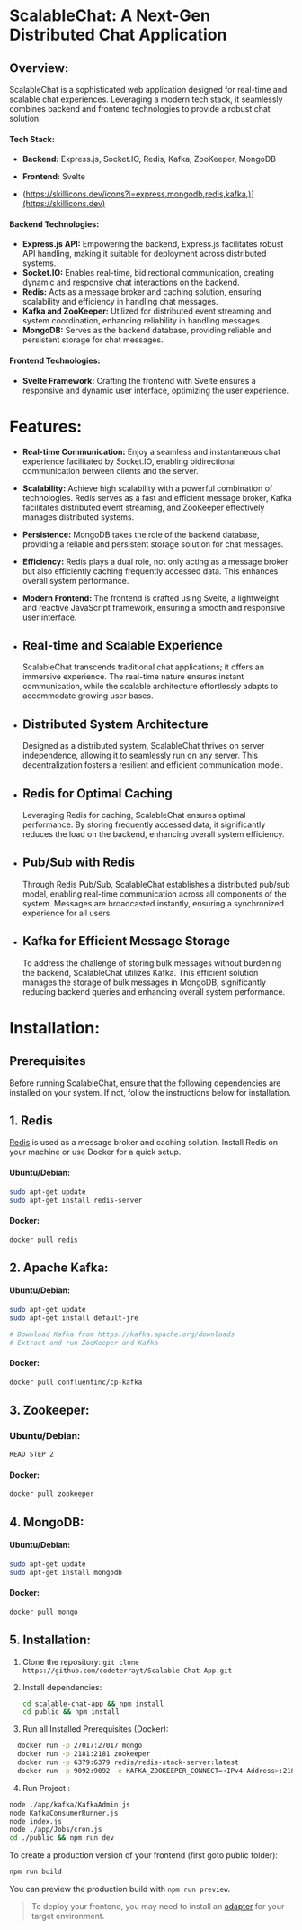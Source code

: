 # ScalableChat: A Next-Gen Distributed Chat Application


## **Overview:**

ScalableChat is a sophisticated web application designed for real-time and scalable chat experiences. Leveraging a modern tech stack, it seamlessly combines backend and frontend technologies to provide a robust chat solution.

#### Tech Stack:

- **Backend:** Express.js, Socket.IO, Redis, Kafka, ZooKeeper, MongoDB
- **Frontend:** Svelte

- (https://skillicons.dev/icons?i=express,mongodb,redis,kafka,)](https://skillicons.dev)

#### Backend Technologies:

- **Express.js API:** Empowering the backend, Express.js facilitates robust API handling, making it suitable for deployment across distributed systems.
- **Socket.IO:** Enables real-time, bidirectional communication, creating dynamic and responsive chat interactions on the backend.
- **Redis:** Acts as a message broker and caching solution, ensuring scalability and efficiency in handling chat messages.
- **Kafka and ZooKeeper:** Utilized for distributed event streaming and system coordination, enhancing reliability in handling messages.
- **MongoDB:** Serves as the backend database, providing reliable and persistent storage for chat messages.

#### Frontend Technologies:

- **Svelte Framework:** Crafting the frontend with Svelte ensures a responsive and dynamic user interface, optimizing the user experience.


# Features:

- **Real-time Communication:** Enjoy a seamless and instantaneous chat experience facilitated by Socket.IO, enabling bidirectional communication between clients and the server.

- **Scalability:** Achieve high scalability with a powerful combination of technologies. Redis serves as a fast and efficient message broker, Kafka facilitates distributed event streaming, and ZooKeeper effectively manages distributed systems.

- **Persistence:** MongoDB takes the role of the backend database, providing a reliable and persistent storage solution for chat messages.

- **Efficiency:** Redis plays a dual role, not only acting as a message broker but also efficiently caching frequently accessed data. This enhances overall system performance.

- **Modern Frontend:** The frontend is crafted using Svelte, a lightweight and reactive JavaScript framework, ensuring a smooth and responsive user interface.

- ## Real-time and Scalable Experience

	ScalableChat transcends traditional chat applications; it offers an immersive experience. The real-time nature ensures instant communication, while the scalable architecture effortlessly adapts to accommodate growing user bases.

- ## Distributed System Architecture

	Designed as a distributed system, ScalableChat thrives on server independence, allowing it to seamlessly run on any server. This decentralization fosters a resilient and efficient communication model.

- ## Redis for Optimal Caching

	Leveraging Redis for caching, ScalableChat ensures optimal performance. By storing frequently accessed data, it significantly reduces the load on the backend, enhancing overall system efficiency.

- ## Pub/Sub with Redis

	Through Redis Pub/Sub, ScalableChat establishes a distributed pub/sub model, enabling real-time communication across all components of the system. Messages are broadcasted instantly, ensuring a synchronized experience for all users.

- ## Kafka for Efficient Message Storage

	To address the challenge of storing bulk messages without burdening the backend, ScalableChat utilizes Kafka. This efficient solution manages the storage of bulk messages in MongoDB, significantly reducing backend queries and enhancing overall system performance.

# Installation:

## Prerequisites
Before running ScalableChat, ensure that the following dependencies are installed on your system. If not, follow the instructions below for installation.

## 1. Redis

[Redis](https://redis.io/) is used as a message broker and caching solution. Install Redis on your machine or use Docker for a quick setup.

####  Ubuntu/Debian:
```bash
sudo apt-get update
sudo apt-get install redis-server
```

#### Docker:
```bash
docker pull redis
```

## 2. Apache Kafka:


#### Ubuntu/Debian:
```bash
sudo apt-get update
sudo apt-get install default-jre

# Download Kafka from https://kafka.apache.org/downloads
# Extract and run ZooKeeper and Kafka

```

#### Docker: 
```bash
docker pull confluentinc/cp-kafka
```

## 3. Zookeeper:
### Ubuntu/Debian:
```bash
READ STEP 2
```

#### Docker: 
```bash
docker pull zookeeper
```

## 4. MongoDB:
#### Ubuntu/Debian:
```bash 
sudo apt-get update
sudo apt-get install mongodb
```
#### Docker:
```bash 
docker pull mongo
```
## 5. Installation: 

1. Clone the repository:
```git clone https://github.com/codeterrayt/Scalable-Chat-App.git```

2. Install dependencies:
   ```bash
   cd scalable-chat-app && npm install
   cd public && npm install
   ```
3. Run all Installed Prerequisites (Docker):
 ```bash
   docker run -p 27017:27017 mongo
   docker run -p 2181:2181 zookeeper
   docker run -p 6379:6379 redis/redis-stack-server:latest
   docker run -p 9092:9092 -e KAFKA_ZOOKEEPER_CONNECT=<IPv4-Address>:2181 -e KAFKA_ADVERTISED_LISTENERS=PLAINTEXT://<IPv4-Address>:9092 -e KAFKA_OFFSETS_TOPIC_REPLICATION_FACTOR=1 confluentinc/cp-kafka
   ```
4. Run Project :
```bash
node ./app/kafka/KafkaAdmin.js
node KafkaConsumerRunner.js 
node index.js
node ./app/Jobs/cron.js
cd ./public && npm run dev
```
 

	
To create a production version of your frontend (first goto public folder):
```bash
npm run build
```

You can preview the production build with `npm run preview`.

> To deploy your frontend, you may need to install an [adapter](https://kit.svelte.dev/docs/adapters) for your target environment.


